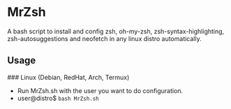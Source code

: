 # MrZsh
A bash script to install and config zsh, oh-my-zsh, zsh-syntax-highlighting, zsh-autosuggestions and neofetch in any linux distro automatically. 

## Usage
###‌ Linux (Debian, RedHat, Arch, Termux)
- Run MrZsh.sh with the user you want to do configuration.
- user@distro$ `bash MrZsh.sh`
